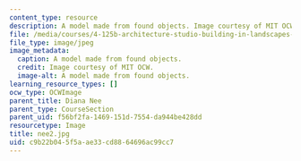 ```yaml
---
content_type: resource
description: A model made from found objects. Image courtesy of MIT OCW.
file: /media/courses/4-125b-architecture-studio-building-in-landscapes-fall-2005/c9b22b045f5aae33cd8864696ac99cc7_nee2.jpg
file_type: image/jpeg
image_metadata:
  caption: A model made from found objects.
  credit: Image courtesy of MIT OCW.
  image-alt: A model made from found objects.
learning_resource_types: []
ocw_type: OCWImage
parent_title: Diana Nee
parent_type: CourseSection
parent_uid: f56bf2fa-1469-151d-7554-da944be428dd
resourcetype: Image
title: nee2.jpg
uid: c9b22b04-5f5a-ae33-cd88-64696ac99cc7
---
```

